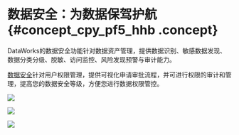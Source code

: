 # 数据安全：为数据保驾护航 {#concept_cpy_pf5_hhb .concept}

DataWorks的数据安全功能针对数据资产管理，提供数据识别、敏感数据发现、数据分类分级、脱敏、访问监控、风险发现预警与审计能力。

[数据安全](../../../../cn.zh-CN/使用指南/数据保护伞/进入数据保护伞.md#)针对用户权限管理，提供可视化申请审批流程，并可进行权限的审计和管理，提高您的数据安全等级，方便您进行数据权限管控。

![](http://static-aliyun-doc.oss-cn-hangzhou.aliyuncs.com/assets/img/154505/155540953443356_zh-CN.jpg)

![](http://static-aliyun-doc.oss-cn-hangzhou.aliyuncs.com/assets/img/154505/155540953543357_zh-CN.jpg)

![](http://static-aliyun-doc.oss-cn-hangzhou.aliyuncs.com/assets/img/154505/155540953543358_zh-CN.jpg)

